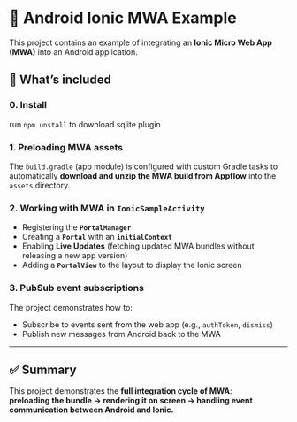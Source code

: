 # 📱 Android Ionic MWA Example

This project contains an example of integrating an **Ionic Micro Web App (MWA)** into an Android application.

## 🔑 What’s included

### 0. Install
run `npm unstall` to download sqlite plugin

### 1. Preloading MWA assets
The `build.gradle` (app module) is configured with custom Gradle tasks to automatically **download and unzip the MWA build from Appflow** into the `assets` directory.

### 2. Working with MWA in `IonicSampleActivity`
- Registering the **`PortalManager`**
- Creating a **`Portal`** with an **`initialContext`**
- Enabling **Live Updates** (fetching updated MWA bundles without releasing a new app version)
- Adding a **`PortalView`** to the layout to display the Ionic screen

### 3. PubSub event subscriptions
The project demonstrates how to:
- Subscribe to events sent from the web app (e.g., `authToken`, `dismiss`)
- Publish new messages from Android back to the MWA

---

## ✅ Summary
This project demonstrates the **full integration cycle of MWA**:  
**preloading the bundle → rendering it on screen → handling event communication between Android and Ionic.**
